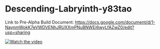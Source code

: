 # Descending-Labryinth-y83tao

Link to Pre-Alpha Build Document: https://docs.google.com/document/d/1-NaynmWokK7eVWDVENhJRUXXmPNuBNWEi6wyLfAZwZ0/edit?usp=sharing 


[![Watch the video](https://i.imgur.com/vKb2F1B.png)](https://drive.google.com/file/d/19wOt4qFzCiBrGTeKLnV4ZN0TDIlk6eTQ/view)
